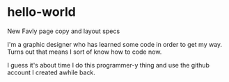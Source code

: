 # hello-world
New Favly page copy and layout specs

I'm a graphic designer who has learned some code in order to get my way. Turns out that means I sort of know how to code now.

I guess it's about time I do this programmer-y thing and use the github account I created awhile back.
